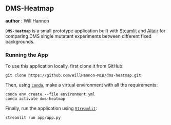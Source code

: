 ## DMS-Heatmap 

__author__ : Will Hannon

**`DMS-Heatmap`** is a small prototype application built with [Steamlit](https://streamlit.io/) and [Altair](https://altair-viz.github.io/) for comparing DMS single mutatant experiments between different fixed backgrounds. 

### Running the App

To use this application locally, first clone it from GitHub:
```
git clone https://github.com/WillHannon-MCB/dms-heatmap.git
```

Then, using [`conda`](https://docs.conda.io/en/latest/), make a virtual environment with all the requirements: 
```
conda env create --file environment.yml
conda activate dms-heatmap
```

Finally, run the application using [`Streamlit`](https://streamlit.io/):
```
streamlit run app/app.py
```


